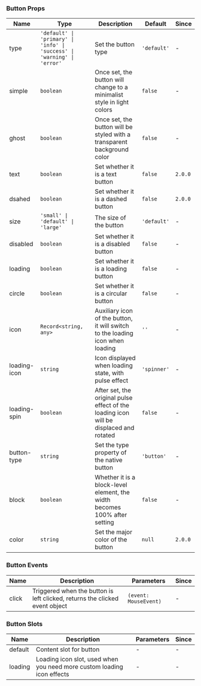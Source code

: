 ### Button Props

| Name         | Type                                                                    | Description                                                                            | Default     | Since |
| ------------ | ----------------------------------------------------------------------- | -------------------------------------------------------------------------------------- | ----------- | ----- |
| type         | `'default' \| 'primary' \| 'info' \| 'success' \| 'warning' \| 'error'` | Set the button type                                                                    | `'default'` | -     |
| simple       | `boolean`                                                               | Once set, the button will change to a minimalist style in light colors                 | `false`     | -     |
| ghost        | `boolean`                                                               | Once set, the button will be styled with a transparent background color                | `false`     | -     |
| text         | `boolean`                                                               | Set whether it is a text button                                                        | `false`     | `2.0.0`     |
| dsahed       | `boolean`                                                               | Set whether it is a dashed button                                                      | `false`     | `2.0.0`     |
| size         | `'small' \| 'default' \| 'large'`                                       | The size of the button                                                                 | `'default'` | -     |
| disabled     | `boolean`                                                               | Set whether it is a disabled button                                                    | `false`     | -     |
| loading      | `boolean`                                                               | Set whether it is a loading button                                                     | `false`     | -     |
| circle       | `boolean`                                                               | Set whether it is a circular button                                                    | `false`     | -     |
| icon         | `Record<string, any>`                                                   | Auxiliary icon of the button, it will switch to the loading icon when loading          | `''`        | -     |
| loading-icon | `string`                                                                | Icon displayed when loading state, with pulse effect                                   | `'spinner'` | -     |
| loading-spin | `boolean`                                                               | After set, the original pulse effect of the loading icon will be displaced and rotated | `false`     | -     |
| button-type  | `string`                                                                | Set the type property of the native button                                             | `'button'`  | -     |
| block        | `boolean`                                                               | Whether it is a block-level element, the width becomes 100% after setting              | `false`     | -     |
| color        | `string`                                                                | Set the major color of the button                                                      | `null`      | `2.0.0`     |

### Button Events

| Name  | Description                                                                 | Parameters            | Since |
| ----- | --------------------------------------------------------------------------- | --------------------- | ----- |
| click | Triggered when the button is left clicked, returns the clicked event object | `(event: MouseEvent)` | -     |

### Button Slots

| Name    | Description                                                            | Parameters | Since |
| ------- | ---------------------------------------------------------------------- | ---------- | ----- |
| default | Content slot for button                                                | -          | -     |
| loading | Loading icon slot, used when you need more custom loading icon effects | -          | -     |
